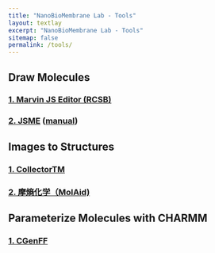 ```yaml
---
title: "NanoBioMembrane Lab - Tools"
layout: textlay
excerpt: "NanoBioMembrane Lab - Tools"
sitemap: false
permalink: /tools/
---
```


## Draw Molecules
### [1. Marvin JS Editor (RCSB)](https://www.rcsb.org/chemical-sketch)
### [2. JSME](https://jsme-editor.github.io/dist/JSME_test.html) ([manual](https://jsme-editor.github.io/help.html))


## Images to Structures
### [1. CollectorTM](https://stonewise.cn/cpfw#hhw)
### [2. 摩熵化学（MolAid)](https://chem.molaid.com/home)


## Parameterize Molecules with CHARMM
### [1. CGenFF](https://cgenff.com/)
